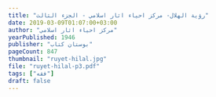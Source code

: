 ```yaml
---
title: "رؤية الهلال- مركز احياء اثار اسلامي - الجزء الثالث"
date: 2019-03-09T01:07:00+03:00
author: "مركز احياء اثار اسلامي"
yearPublished: 1946
publisher: "بوستان كتاب"
pageCount: 847
thumbnail: "ruyet-hilal.jpg"
file: "ruyet-hilal-p3.pdf"
tags: ["فقه"]
draft: false
---
```

